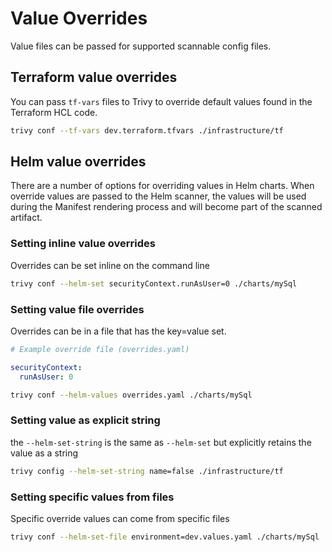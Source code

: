 # Value Overrides

Value files can be passed for supported scannable config files.

## Terraform value overrides
You can pass `tf-vars` files to Trivy to override default values found in the Terraform HCL code.

```bash
trivy conf --tf-vars dev.terraform.tfvars ./infrastructure/tf
```

## Helm value overrides
There are a number of options for overriding values in Helm charts. When override values are passed to the Helm scanner, the values will be used during the Manifest rendering process and will become part of the scanned artifact.

### Setting inline value overrides
Overrides can be set inline on the command line

```bash
trivy conf --helm-set securityContext.runAsUser=0 ./charts/mySql
```

### Setting value file overrides
Overrides can be in a file that has the key=value set. 

```yaml
# Example override file (overrides.yaml)

securityContext:
  runAsUser: 0
```

```bash
trivy conf --helm-values overrides.yaml ./charts/mySql
``` 

### Setting value as explicit string
the `--helm-set-string` is the same as `--helm-set` but explicitly retains the value as a string

```bash
trivy config --helm-set-string name=false ./infrastructure/tf
```

### Setting specific values from files
Specific override values can come from specific files

```bash
trivy conf --helm-set-file environment=dev.values.yaml ./charts/mySql
```